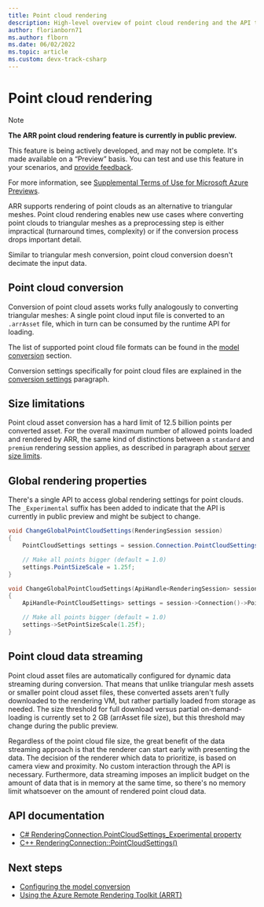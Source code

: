```yaml
---
title: Point cloud rendering
description: High-level overview of point cloud rendering and the API to change global point cloud settings
author: florianborn71
ms.author: flborn
ms.date: 06/02/2022
ms.topic: article
ms.custom: devx-track-csharp
---
```


# Point cloud rendering

> [!NOTE]
> **The ARR point cloud rendering feature is currently in public preview.**
>
> This feature is being actively developed, and may not be complete. It's made available on a “Preview” basis. You can test and use this feature in your scenarios, and [provide feedback](../../resources/support.md).
>
> For more information, see [Supplemental Terms of Use for Microsoft Azure Previews](https://azure.microsoft.com/support/legal/preview-supplemental-terms/).

ARR supports rendering of point clouds as an alternative to triangular meshes. Point cloud rendering enables new use cases where converting point clouds to triangular meshes as a preprocessing step is either impractical (turnaround times, complexity) or if the conversion process drops important detail.

Similar to triangular mesh conversion, point cloud conversion doesn't decimate the input data.

## Point cloud conversion

Conversion of point cloud assets works fully analogously to converting triangular meshes: A single point cloud input file is converted to an `.arrAsset` file, which in turn can be consumed by the runtime API for loading.

The list of supported point cloud file formats can be found in the [model conversion](../../how-tos/conversion/model-conversion.md#point-clouds) section.

Conversion settings specifically for point cloud files are explained in the [conversion settings](../../how-tos/conversion/configure-model-conversion.md#settings-for-point-clouds) paragraph.

## Size limitations

Point cloud asset conversion has a hard limit of 12.5 billion points per converted asset.
For the overall maximum number of allowed points loaded and rendered by ARR, the same kind of distinctions between a `standard` and `premium` rendering session applies, as described in paragraph about [server size limits](../../reference/limits.md#overall-number-of-primitives).

## Global rendering properties

There's a single API to access global rendering settings for point clouds. The `_Experimental` suffix has been added to indicate that the API is currently in public preview and might be subject to change.

```cs
void ChangeGlobalPointCloudSettings(RenderingSession session)
{
    PointCloudSettings settings = session.Connection.PointCloudSettings_Experimental;

    // Make all points bigger (default = 1.0)
    settings.PointSizeScale = 1.25f;
}
```

```cpp
void ChangeGlobalPointCloudSettings(ApiHandle<RenderingSession> session)
{
    ApiHandle<PointCloudSettings> settings = session->Connection()->PointCloudSettings_Experimental();

    // Make all points bigger (default = 1.0)
    settings->SetPointSizeScale(1.25f);
}
```

## Point cloud data streaming

Point cloud asset files are automatically configured for dynamic data streaming during conversion. That means that unlike triangular mesh assets or smaller point cloud asset files, these converted assets aren't fully downloaded to the rendering VM, but rather partially loaded from storage as needed. The size threshold for full download versus partial on-demand-loading is currently set to 2 GB (arrAsset file size), but this threshold may change during the public preview.

Regardless of the point cloud file size, the great benefit of the data streaming approach is that the renderer can start early with presenting the data. The decision of the renderer which data to prioritize, is based on camera view and proximity. No custom interaction through the API is necessary. Furthermore, data streaming imposes an implicit budget on the amount of data that is in memory at the same time, so there's no memory limit whatsoever on the amount of rendered point cloud data.

## API documentation

* [C# RenderingConnection.PointCloudSettings_Experimental property](/dotnet/api/microsoft.azure.remoterendering.renderingconnection.pointcloudsettings_experimental)
* [C++ RenderingConnection::PointCloudSettings()](/cpp/api/remote-rendering/renderingconnection#pointcloudsettings_experimental)

## Next steps

* [Configuring the model conversion](../../how-tos/conversion/configure-model-conversion.md)
* [Using the Azure Remote Rendering Toolkit (ARRT)](../../samples/azure-remote-rendering-asset-tool.md)